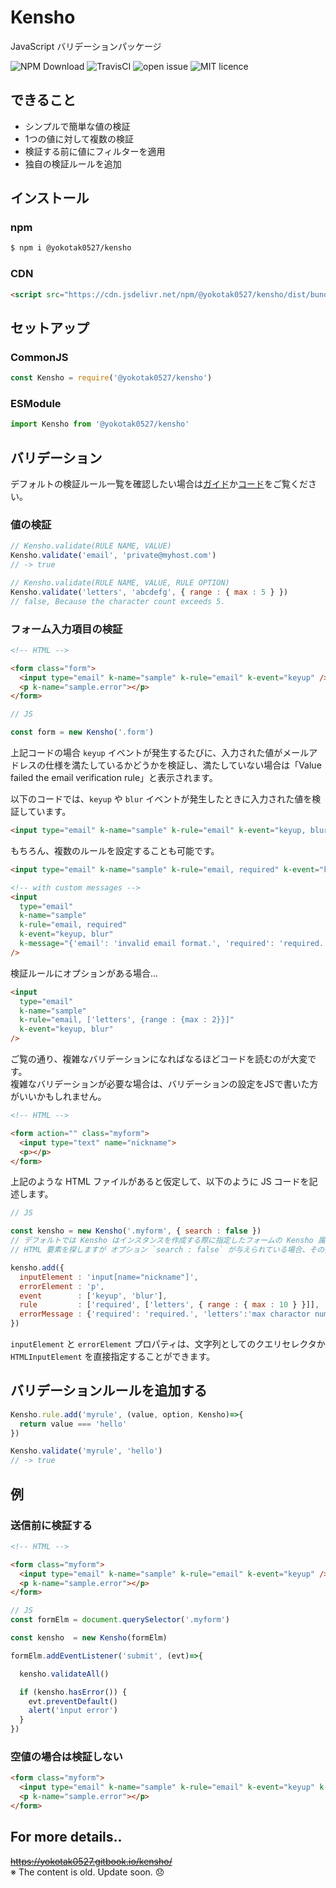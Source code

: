 # Kensho

JavaScript バリデーションパッケージ

![NPM Download](https://img.shields.io/npm/dt/@yokotak0527/kensho)
![TravisCI](https://travis-ci.org/yokotak0527/kensho.svg?branch=master)
![open issue](https://img.shields.io/github/issues/yokotak0527/kensho)
![MIT licence](https://img.shields.io/github/license/yokotak0527/kensho)

## できること

- シンプルで簡単な値の検証
- 1つの値に対して複数の検証
- 検証する前に値にフィルターを適用
- 独自の検証ルールを追加

## インストール

### npm

```bash
$ npm i @yokotak0527/kensho
```

### CDN

```html
<script src="https://cdn.jsdelivr.net/npm/@yokotak0527/kensho/dist/bundle.iife.min.js"></script>
```

## セットアップ

### CommonJS

```js
const Kensho = require('@yokotak0527/kensho')
```

### ESModule

```js
import Kensho from '@yokotak0527/kensho'
```

## バリデーション

デフォルトの検証ルール一覧を確認したい場合は[ガイド](https://yokotak0527.gitbook.io/kensho/rule/default-rules)か[コード](https://github.com/yokotak0527/kensho/blob/master/src/defaults/rules.ts)をご覧ください。

### 値の検証

```js
// Kensho.validate(RULE NAME, VALUE)
Kensho.validate('email', 'private@myhost.com')
// -> true

// Kensho.validate(RULE NAME, VALUE, RULE OPTION)
Kensho.validate('letters', 'abcdefg', { range : { max : 5 } })
// false, Because the character count exceeds 5.
```

### フォーム入力項目の検証

```html
<!-- HTML -->

<form class="form">
  <input type="email" k-name="sample" k-rule="email" k-event="keyup" />
  <p k-name="sample.error"></p>
</form>
```

```js
// JS

const form = new Kensho('.form')
```

上記コードの場合 `keyup` イベントが発生するたびに、入力された値がメールアドレスの仕様を満たしているかどうかを検証し、満たしていない場合は「Value failed the email verification rule」と表示されます。

以下のコードでは、`keyup` や `blur` イベントが発生したときに入力された値を検証しています。

```html
<input type="email" k-name="sample" k-rule="email" k-event="keyup, blur" />
```

もちろん、複数のルールを設定することも可能です。

```html
<input type="email" k-name="sample" k-rule="email, required" k-event="keyup, blur" />

<!-- with custom messages -->
<input
  type="email"
  k-name="sample"
  k-rule="email, required"
  k-event="keyup, blur"
  k-message="{'email': 'invalid email format.', 'required': 'required.'}"
/>
```

検証ルールにオプションがある場合...

```html
<input
  type="email"
  k-name="sample"
  k-rule="email, ['letters', {range : {max : 2}}]"
  k-event="keyup, blur"
/>
```

ご覧の通り、複雑なバリデーションになればなるほどコードを読むのが大変です。  
複雑なバリデーションが必要な場合は、バリデーションの設定をJSで書いた方がいいかもしれません。

```html
<!-- HTML -->

<form action="" class="myform">
  <input type="text" name="nickname">
  <p></p>
</form>
```

上記のような HTML ファイルがあると仮定して、以下のように JS コードを記述します。

```js
// JS

const kensho = new Kensho('.myform', { search : false })
// デフォルトでは Kensho はインスタンスを作成する際に指定したフォームの Kensho 属性値を持つ
// HTML 要素を探しますが オプション `search : false` が与えられている場合、その操作は行われません。

kensho.add({
  inputElement : 'input[name="nickname"]',
  errorElement : 'p',
  event        : ['keyup', 'blur'],
  rule         : ['required', ['letters', { range : { max : 10 } }]],
  errorMessage : {'required': 'required.', 'letters':'max charactor number is 10.'}
})
```

`inputElement` と `errorElement` プロパティは、文字列としてのクエリセレクタか `HTMLInputElement` を直接指定することができます。

## バリデーションルールを追加する

```js
Kensho.rule.add('myrule', (value, option, Kensho)=>{
  return value === 'hello'
})

Kensho.validate('myrule', 'hello')
// -> true
```

## 例

### 送信前に検証する

```html
<!-- HTML -->

<form class="myform">
  <input type="email" k-name="sample" k-rule="email" k-event="keyup" />
  <p k-name="sample.error"></p>
</form>
```

```js
// JS
const formElm = document.querySelector('.myform')

const kensho  = new Kensho(formElm)

formElm.addEventListener('submit', (evt)=>{

  kensho.validateAll()

  if (kensho.hasError()) {
    evt.preventDefault()
    alert('input error')
  }
})
```

### 空値の場合は検証しない

```html
<form class="myform">
  <input type="email" k-name="sample" k-rule="email" k-event="keyup" k-allowempty />
  <p k-name="sample.error"></p>
</form>
```

## For more details..

~~https://yokotak0527.gitbook.io/kensho/~~  
※ The content is old. Update soon. 😞